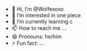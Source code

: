 - 👋 Hi, I’m @Wolfexoxo
- 👀 I’m interested in one piece
- 🌱 I’m currently learning c
- 📫 How to reach me ...
- 😄 Pronouns: he/him
- ⚡ Fun fact: ...

<!---
Wolfexoxo/Wolfexoxo is a ✨ special ✨ repository because its `README.md` (this file) appears on your GitHub profile.
You can click the Preview link to take a look at your changes.
--->
